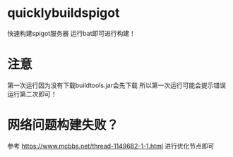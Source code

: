 # quicklybuildspigot
快速构建spigot服务器
运行bat即可进行构建！
# 注意
第一次运行因为没有下载buildtools.jar会先下载
所以第一次运行可能会提示错误
运行第二次即可！
# 网络问题构建失败？
参考
https://www.mcbbs.net/thread-1149682-1-1.html
进行优化节点即可
